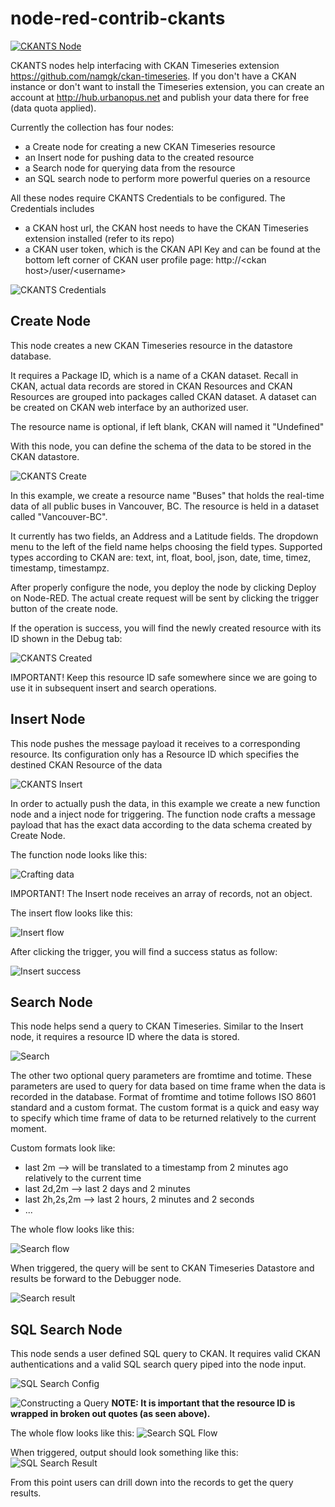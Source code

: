 
# node-red-contrib-ckants

[![CKANTS Node](https://snag.gy/4gzVSO.jpg)](#features)

CKANTS nodes help interfacing with CKAN Timeseries extension <https://github.com/namgk/ckan-timeseries>. If you don't have a CKAN instance or don't want to install the Timeseries extension, you can create an account at <http://hub.urbanopus.net> and publish your data there for free (data quota applied).

Currently the collection has four nodes: 
* a Create node for creating a new CKAN Timeseries resource
* an Insert node for pushing data to the created resource
* a Search node for querying data from the resource
* an SQL search node to perform more powerful queries on a resource

All these nodes require CKANTS Credentials to be configured. The Credentials includes 
* a CKAN host url, the CKAN host needs to have the CKAN Timeseries extension installed (refer to its repo)
* a CKAN user token, which is the CKAN API Key and can be found at the bottom left corner of CKAN user profile page: http://\<ckan host\>/user/\<username\>

![CKANTS Credentials](https://snag.gy/3YVtGS.jpg)

## Create Node

This node creates a new CKAN Timeseries resource in the datastore database.

It requires a Package ID, which is a name of a CKAN dataset. Recall in CKAN, actual data records are stored in CKAN Resources and CKAN Resources are grouped into packages called CKAN dataset. A dataset can be created on CKAN web interface by an authorized user.

The resource name is optional, if left blank, CKAN will named it "Undefined"

With this node, you can define the schema of the data to be stored in the CKAN datastore.

![CKANTS Create](https://snag.gy/SZiuas.jpg)

In this example, we create a resource name "Buses" that holds the real-time data of all public buses in Vancouver, BC. The resource is held in a dataset called "Vancouver-BC".

It currently has two fields, an Address and a Latitude fields. The dropdown menu to the left of the field name helps choosing the field types. Supported types according to CKAN are: text, int, float, bool, json, date, time, timez, timestamp, timestampz.

After properly configure the node, you deploy the node by clicking Deploy on Node-RED. The actual create request will be sent by clicking the trigger button of the create node.

If the operation is success, you will find the newly created resource with its ID shown in the Debug tab:

![CKANTS Created](https://snag.gy/8NmeLl.jpg)

IMPORTANT! Keep this resource ID safe somewhere since we are going to use it in subsequent insert and search operations.

## Insert Node

This node pushes the message payload it receives to a corresponding resource. Its configuration only has a Resource ID which specifies the destined CKAN Resource of the data

![CKANTS Insert](https://snag.gy/lGBOzo.jpg)

In order to actually push the data, in this example we create a new function node and a inject node for triggering. The function node crafts a message payload that has the exact data according to the data schema created by Create Node.

The function node looks like this:

![Crafting data](https://snag.gy/zNAuKd.jpg)

IMPORTANT! The Insert node receives an array of records, not an object.

The insert flow looks like this:

![Insert flow](https://snag.gy/tFIOkZ.jpg)

After clicking the trigger, you will find a success status as follow:

![Insert success](https://snag.gy/X0y4vY.jpg)

## Search Node

This node helps send a query to CKAN Timeseries. Similar to the Insert node, it requires a resource ID where the data is stored.

![Search](https://snag.gy/QfHMpa.jpg)

The other two optional query parameters are fromtime and totime. These parameters are used to query for data based on time frame when the data is recorded in the database. Format of fromtime and totime follows ISO 8601 standard and a custom format. The custom format is a quick and easy way to specify which time frame of data to be returned relatively to the current moment. 

Custom formats look like:

* last 2m --> will be translated to a timestamp from 2 minutes ago relatively to the current time
* last 2d,2m --> last 2 days and 2 minutes
* last 2h,2s,2m --> last 2 hours, 2 minutes and 2 seconds
* ...

The whole flow looks like this:

![Search flow](https://snag.gy/9hzvRJ.jpg)

When triggered, the query will be sent to CKAN Timeseries Datastore and results be forward to the Debugger node.

![Search result](https://snag.gy/dG1os5.jpg)

## SQL Search Node
This node sends a user defined SQL query to CKAN. It requires valid CKAN authentications and a valid SQL search query piped into the node input.

![SQL Search Config](https://snag.gy/qo1yRn.jpg)

![Constructing a Query](https://snag.gy/NECJzv.jpg)
__NOTE: It is important that the resource ID is wrapped in broken out quotes (as seen above).__

The whole flow looks like this:
![Search SQL Flow](https://snag.gy/MNnDmA.jpg)

When triggered, output should look something like this:
![SQL Search Result](https://snag.gy/HyaNWp.jpg)

From this point users can drill down into the records to get the query results.
